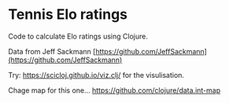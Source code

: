 # Tennis Elo ratings

Code to calculate Elo ratings using Clojure.

Data from Jeff Sackmann [https://github.com/JeffSackmann](https://github.com/JeffSackmann)

Try: https://scicloj.github.io/viz.clj/ for the visulisation.

Chage map for this one...
https://github.com/clojure/data.int-map